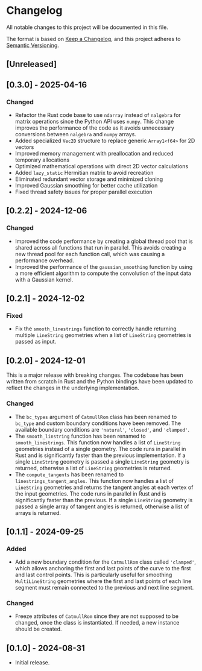 # Changelog

All notable changes to this project will be documented in this file.

The format is based on [Keep a Changelog](https://keepachangelog.com/en/1.1.0/),
and this project adheres to [Semantic Versioning](https://semver.org/spec/v2.0.0.html).

## [Unreleased]

## [0.3.0] - 2025-04-16

### Changed

- Refactor the Rust code base to use `ndarray` instead of `nalgebra` for
    matrix operations since the Python API uses `numpy`. This change
    improves the performance of the code as it avoids unnecessary
    conversions between `nalgebra` and `numpy` arrays.
- Added specialized `Vec2D` structure to replace generic `Array1<f64>` for 2D vectors
- Improved memory management with preallocation and reduced temporary allocations
- Optimized mathematical operations with direct 2D vector calculations
- Added `lazy_static` Hermitian matrix to avoid recreation
- Eliminated redundant vector storage and minimized cloning
- Improved Gaussian smoothing for better cache utilization
- Fixed thread safety issues for proper parallel execution

## [0.2.2] - 2024-12-06

### Changed

- Improved the code performance by creating a global thread pool that is
    shared across all functions that run in parallel. This avoids creating
    a new thread pool for each function call, which was causing a performance
    overhead.
- Improved the performance of the `gaussian_smoothing` function by using
    a more efficient algorithm to compute the convolution of the input
    data with a Gaussian kernel.

## [0.2.1] - 2024-12-02

### Fixed

- Fix the `smooth_linestrings` function to correctly handle returning
    multiple `LineString` geometries when a list of `LineString` geometries
    is passed as input.

## [0.2.0] - 2024-12-01

This is a major release with breaking changes. The codebase has been
written from scratch in Rust and the Python bindings have been updated
to reflect the changes in the underlying implementation.

### Changed

- The `bc_types` argument of `CatmullRom` class has been renamed to
    `bc_type` and custom boundary conditions have been removed. The
    available boundary conditions are `'natural'`, `'closed'`, and
    `'clamped'`.
- The `smooth_linstring` function has been renamed to `smooth_linestrings`.
    This function now handles a list of `LineString` geometries instead of a
    single geometry. The code runs in parallel in Rust and is significantly
    faster than the previous implementation. If a single `LineString` geometry is passed a single `LineString` geometry is returned, otherwise a list of `LineString` geometries is returned.
- The `compute_tangents` has been renamed to `linestrings_tangent_angles`.
    This function now handles a list of `LineString` geometries and returns
    the tangent angles at each vertex of the input geometries. The code runs
    in parallel in Rust and is significantly faster than the previous. If a single `LineString` geometry is passed a single array of tangent angles is returned, otherwise a list of arrays is returned.

## [0.1.1] - 2024-09-25

### Added

- Add a new boundary condition for the `CatmullRom` class called `'clamped'`,
    which allows anchoring the first and last points of the curve to the first
    and last control points. This is particularly useful for smoothing
    `MultiLineString` geometries where the first and last points of each
    line segment must remain connected to the previous and next line segment.

### Changed

- Freeze attributes of `CatmullRom` since they are not supposed to be changed,
    once the class is instantiated. If needed, a new instance should be created.

## [0.1.0] - 2024-08-31

- Initial release.
